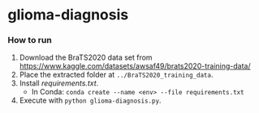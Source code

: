 # glioma-diagnosis

### How to run
1. Download the BraTS2020 data set from https://www.kaggle.com/datasets/awsaf49/brats2020-training-data/
2. Place the extracted folder at `../BraTS2020_training_data`.
3. Install *requirements.txt*.
    - In Conda: `conda create --name <env> --file requirements.txt`
4. Execute with `python glioma-diagnosis.py`.